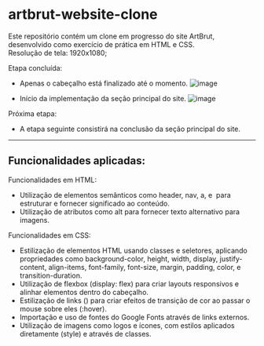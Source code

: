 # artbrut-website-clone
Este repositório contém um clone em progresso do site ArtBrut, desenvolvido como exercício de prática em HTML e CSS.
<br>Resolução de tela: 1920x1080;

Etapa concluída:
- Apenas o cabeçalho está finalizado até o momento.
![image](https://github.com/samuel-almeida-dev/artbrut-website-clone/assets/130515347/93e06810-0d78-42dc-98ac-580120a87612)

- Início da implementação da seção principal do site.
  ![image](https://github.com/samuel-almeida-dev/artbrut-website-clone/assets/130515347/6db52d5a-5ced-4bec-bc76-5d21cf2ef4b3)

Próxima etapa:
- A etapa seguinte consistirá na conclusão da seção principal do site.

<hr>

<h2>Funcionalidades aplicadas:</h2>

Funcionalidades em HTML:
- Utilização de elementos semânticos como header, nav, a, e <img> para estruturar e fornecer significado ao conteúdo.
- Utilização de atributos como alt para fornecer texto alternativo para imagens.

Funcionalidades em CSS:
- Estilização de elementos HTML usando classes e seletores, aplicando propriedades como background-color, height, width, display, justify-content, align-items, font-family, font-size, margin, padding, color, e transition-duration.
- Utilização de flexbox (display: flex) para criar layouts responsivos e alinhar elementos dentro do cabeçalho.
- Estilização de links (<a>) para criar efeitos de transição de cor ao passar o mouse sobre eles (:hover).
- Importação e uso de fontes do Google Fonts através de links externos.
- Utilização de imagens como logos e ícones, com estilos aplicados diretamente (style) e através de classes.
